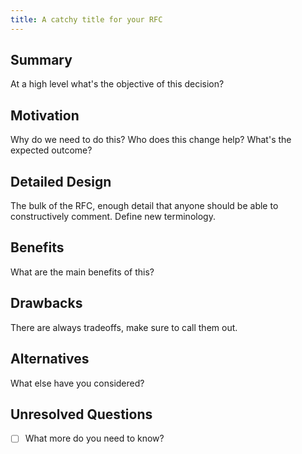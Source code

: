 ```yaml
---
title: A catchy title for your RFC
---
```


## Summary

At a high level what's the objective of this decision?

## Motivation

Why do we need to do this? Who does this change help? What's the expected outcome?

## Detailed Design

The bulk of the RFC, enough detail that anyone should be able to constructively comment. Define new terminology.

## Benefits

What are the main benefits of this? 

## Drawbacks

There are always tradeoffs, make sure to call them out.

## Alternatives

What else have you considered?

## Unresolved Questions

 - [ ] What more do you need to know?
